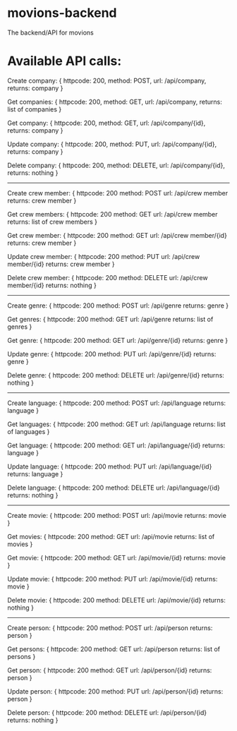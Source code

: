 # movions-backend
The backend/API for movions

# Available API calls:
Create company: {
httpcode: 200,
method: POST,
url: /api/company,
returns: company
}

Get companies: {
  httpcode: 200,
  method: GET,
  url: /api/company,
  returns: list of companies
}

Get company: {
  httpcode: 200,
  method: GET,
  url: /api/company/{id},
  returns: company
}

Update company: {
  httpcode: 200,
  method: PUT,
  url: /api/company/{id},
  returns: company
}

Delete company: {
  httpcode: 200,
  method: DELETE,
  url: /api/company/{id},
  returns: nothing
}

--------------------------------------------

Create crew member: {
  httpcode: 200
  method: POST
  url: /api/crew member
  returns: crew member
}

Get crew members: {
  httpcode: 200
  method: GET
  url: /api/crew member
  returns: list of crew members
}

Get crew member: {
  httpcode: 200
  method: GET
  url: /api/crew member/{id}
  returns: crew member
}

Update crew member: {
  httpcode: 200
  method: PUT
  url: /api/crew member/{id}
  returns: crew member
}

Delete crew member: {
  httpcode: 200
  method: DELETE
  url: /api/crew member/{id}
  returns: nothing
}

--------------------------------------------

Create genre: {
  httpcode: 200
  method: POST
  url: /api/genre
  returns: genre
}

Get genres: {
  httpcode: 200
  method: GET
  url: /api/genre
  returns: list of genres
}

Get genre: {
  httpcode: 200
  method: GET
  url: /api/genre/{id}
  returns: genre
}

Update genre: {
  httpcode: 200
  method: PUT
  url: /api/genre/{id}
  returns: genre
}

Delete genre: {
  httpcode: 200
  method: DELETE
  url: /api/genre/{id}
  returns: nothing
}

--------------------------------------------

Create language: {
  httpcode: 200
  method: POST
  url: /api/language
  returns: language
}

Get languages: {
  httpcode: 200
  method: GET
  url: /api/language
  returns: list of languages
}

Get language: {
  httpcode: 200
  method: GET
  url: /api/language/{id}
  returns: language
}

Update language: {
  httpcode: 200
  method: PUT
  url: /api/language/{id}
  returns: language
}

Delete language: {
  httpcode: 200
  method: DELETE
  url: /api/language/{id}
  returns: nothing
}

--------------------------------------------

Create movie: {
  httpcode: 200
  method: POST
  url: /api/movie
  returns: movie
}

Get movies: {
  httpcode: 200
  method: GET
  url: /api/movie
  returns: list of movies
}

Get movie: {
  httpcode: 200
  method: GET
  url: /api/movie/{id}
  returns: movie
}

Update movie: {
  httpcode: 200
  method: PUT
  url: /api/movie/{id}
  returns: movie
}

Delete movie: {
  httpcode: 200
  method: DELETE
  url: /api/movie/{id}
  returns: nothing
}

--------------------------------------------

Create person: {
  httpcode: 200
  method: POST
  url: /api/person
  returns: person
}

Get persons: {
  httpcode: 200
  method: GET
  url: /api/person
  returns: list of persons
}

Get person: {
  httpcode: 200
  method: GET
  url: /api/person/{id}
  returns: person
}

Update person: {
  httpcode: 200
  method: PUT
  url: /api/person/{id}
  returns: person
}

Delete person: {
  httpcode: 200
  method: DELETE
  url: /api/person/{id}
  returns: nothing
}
